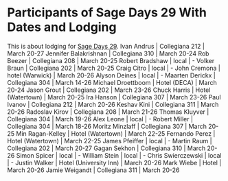 

# Participants of Sage Days 29 With Dates and Lodging

This is about lodging for <a href="/days29">Sage Days 29</a>. 
Ivan Andrus | Collegiana 212 | March 20-27
Jennifer Balakrishnan | Collegiana 310 | March 20-24
Rob Beezer | Collegiana 208 | March 20-25
Robert Bradshaw | local | -
Volker Braun | Collegiana 202 | March 20-25
Craig Citro | local | -
John Cremona | hotel (Warwick) | March 20-26
Alyson Deines | local | -
Maarten Derickx | Collegiana 304 | March 14-26
Michael Droettboom | Hotel (DECA) | March 20-24
Jason Grout | Collegiana 202 | March 23-26
Chuck Harris | Hotel (Watertown) |  March 20-25
Ira Hanson | Collegiana 307 | March 23-26
Paul Ivanov | Collegiana 212 | March 20-26
Keshav Kini | Collegiana 311 | March 20-26
Radoslav Kirov | Collegiana 208 | March 21-26
Thomas Kluyver | Collegiana 304 | March 19-26
Alex Leone | local | -
Robert Miller | Collegiana 304 | March 18-26
Moritz Minzlaff | Collegiana 307 | March 20-25
Min Ragan-Kelley | Hotel (Watertown) | March 22-25
Fernando Perez | Hotel (Watertown) | March 22-25
James Pfeiffer | local | -
Martin Raum | Collegiana 202 | March 20-27
Gagan Sekhon | Collegiana 310 | March 20-26
Simon Spicer | local | -
William Stein | local | -
Chris Swierczewski | local | -
Justin Walker | Hotel (University Inn) | March 20-26
Mark Wiebe | Hotel | March 20-26
Jamie Weigandt | Collegiana 311 | March 20-26
